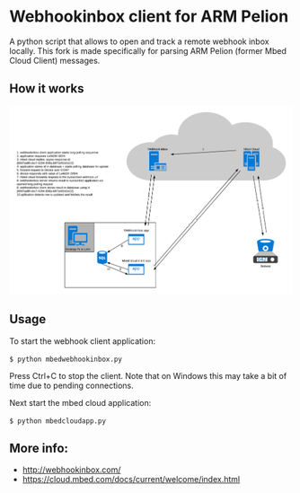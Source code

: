 # Webhookinbox client for ARM Pelion

A python script that allows to open and track a remote webhook inbox locally. This fork is made specifically for parsing ARM Pelion (former Mbed Cloud Client) messages.

## How it works

![Architecture](mbed-webhookinbox-test.png)

## Usage

To start the webhook client application:

`$ python mbedwebhookinbox.py`

Press Ctrl+C to stop the client. Note that on Windows this may take a bit of time due to pending connections.

Next start the mbed cloud application:

`$ python mbedcloudapp.py`


## More info: 
* http://webhookinbox.com/
* https://cloud.mbed.com/docs/current/welcome/index.html

